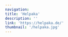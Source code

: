 ```yaml
---
navigation:
title: 'Helpaka'
description: ''
link: 'https://helpaka.de/'
thumbnail: '/helpaka.jpg'
---
```

